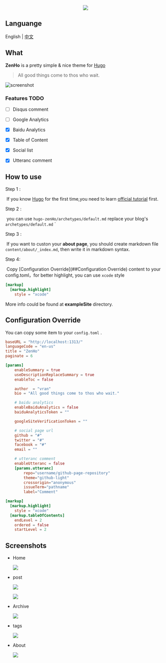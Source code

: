 

<p align="center">
    <img src="release/img/logo.jpg">
</p>

## Languange

English | [中文](README_ZH.md)



## What

**ZenHo** is a pretty simple & nice theme for [Hugo](https://gohugo.io/)

> All good things come to thos who wait.



![screenshot](images/screenshot.png)



### Features TODO

- [ ] Disqus comment
- [ ] Google Analytics
- [x] Baidu Analytics
- [x] Table of Content
- [x] Social  list
- [x] Utteranc comment



## How to use

Step 1 : 

​	If you know  [Hugo](https://gohugo.io/) for the first time,you need to learn  [official tutorial](https://gohugo.io/getting-started/quick-start/) first.

Step 2 : 

​	you can use  `hugo-zenHo/archetypes/default.md`  replace your blog's `archetypes/default.md` `

Step 3 :  

​	If you want to custon your **about page**, you should create markdown file `content/about/_index.md`, then write it in markdown syntax.

Step 4:

​	Copy [Configuration Override](##Configuration Override) content to your config.toml，for better highlight, you can use `xcode` style

```toml	
[markup]
  [markup.highlight]
    style = "xcode"
```



More info could be found at **exampleSite** directory.



## Configuration Override

You can copy some item to your `config.toml` .

```toml
baseURL = "http://localhost:1313/"
languageCode = "en-us"
title = "ZenHo"
paginate = 6

[params]
    enableSummary = true
    useDescriptionReplaceSummary = true
    enableToc = false

    author  = "vran"
    bio = "All good things come to thos who wait."

    # baidu analytics
    enableBaiduAnalytics = false
    baiduAnalyticsToken = ""

    googleSiteVerificationToken = ""

    # social page url
    github = "#"
    twitter = "#"
    facebook = "#"
    email = ""

    # utteranc comment
    enableUtteranc = false
    [params.utteranc]
        repo="username/github-page-repository"
        theme="github-light"
        crossorigin="anonymous"
        issueTerm="pathname"
        label="Comment"

[markup]
  [markup.highlight]
    style = "xcode"
  [markup.tableOfContents]
    endLevel = 2
    ordered = false
    startLevel = 2
```



## Screenshots

- Home

  ![](release/img/home.png)



- post

  ![](release/img/post.png)

  

  ![](release/img/content-2.jpg)





- Archive

  ![](release/img/archive.jpg)

- tags

  ![](release/img/tags.jpg)



- About

  ![](release/img/about.png)
